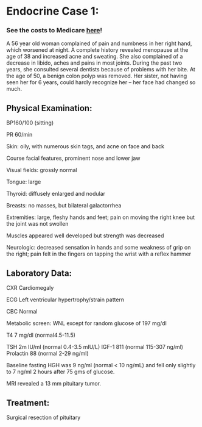 # Endocrine Case 1:

### See the costs to Medicare [here](https://jpoles1.github.io/economed/#Office/outpatient%20visit%20est%20-%2099211,X-ray%20exam%20chest%202%20views%20-%2071046,Electrocardiogram%20complete%20-%2093000,Complete%20cbc%20automated%20-%2085027,Comprehen%20metabolic%20panel%20-%2080053,Assay%20of%20thyroid%20(t3%20or%20t4)%20-%2084479,Assay%20thyroid%20stim%20hormone%20-%2084443,Assay%20of%20somatomedin%20-%2084305,Assay%20of%20prolactin%20-%2084146,Assay%20growth%20hormone%20(hgh)%20-%2083003,Assay%20growth%20hormone%20(hgh)%20-%2083003,Mri%20brain%20w/o%20dye%20-%2070557,Removal%20of%20pituitary%20gland%20-%2061548)!


A 56 year old woman complained of pain and numbness in her right hand, which worsened at night. A complete history revealed menopause at the age of 38 and increased acne and sweating. She also complained of a decrease in libido, aches and pains in most joints. During the past two years, she consulted several dentists because of problems with her bite. At the age of 50, a benign colon polyp was removed. Her sister, not having seen her for 6 years, could hardly recognize her – her face had changed so much.

## Physical Examination: 

BP160/100 (sitting) 

PR 60/min

Skin: oily, with numerous skin tags, and acne on face and back

Course facial features, prominent nose and lower jaw

Visual fields: grossly normal

Tongue: large

Thyroid: diffusely enlarged and nodular

Breasts: no masses, but bilateral galactorrhea

Extremities: large, fleshy hands and feet; pain on moving the right knee but the joint was not swollen

Muscles appeared well developed but strength was decreased

Neurologic: decreased sensation in hands and some weakness of grip on the right; pain felt in the fingers on tapping the wrist with a reflex hammer 

## Laboratory Data:

CXR     Cardiomegaly

ECG     Left ventricular hypertrophy/strain pattern

CBC     Normal

Metabolic screen:  WNL except for random glucose of 197 mg/dl

T4      7 mg/dl   (normal4.5-11.5)

TSH    2m IU/ml (normal 0.4-3.5 mIU/L)
IGF-1 811 (normal 115-307 ng/ml)
Prolactin 88 (normal 2-29 ng/ml)

Baseline fasting HGH was 9 ng/ml (normal < 10 ng/mL) and fell only slightly to 7 ng/ml 2 hours after 75 gms of glucose.

MRI revealed a 13 mm pituitary tumor.

## Treatment:
Surgical resection of pituitary 
